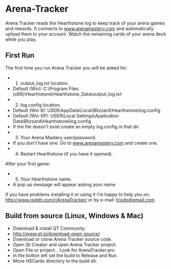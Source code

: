 # Arena-Tracker
Arena Tracker reads the Hearthstone log to keep track of your arena games and rewards.
It connects to www.arenamastery.com and automatically upload them to your account.
Watch the remaining cards of your arena deck while you play.


## First Run
The first time you run Arena Tracker you will be asked for:

* 1) output_log.txt location.
 * Default (Win): C:\Program Files (x86)\Hearthstone\Hearthstone_Data\output_log.txt
* 2) log.config location.
 * Default (Win 8): USER\AppData\Local\Blizzard\Hearthstone\log.config
 * Default (Win XP): USER\Local Settings\Application Data\Blizzard\Hearthstone\log.config
 * If the file doesn't exist create an empty log.config in that dir.
* 3) Your Arena Mastery user/password.
 * If you don't have one. Go to www.arenamastery.com and create one. 
* 4) Restart Hearthstone (if you have it opened).

After your first game:
* 5) Your Hearthstone name.
 * A pop up message will appear asking your name.

If you have problems installing it or using it I'm happy to help you on:
http://www.reddit.com/r/ArenaTracker/
or by e-mail: triodo@gmail.com


## Build from source (Linux, Windows & Mac)
* Download & install QT Community.
 * http://www.qt.io/download-open-source/
* Download or clone Arena Tracker source code.
* Open Qt Creator and open Arena Tracker project.
 * Open File or project... Look for ArenaTracker.pro
* In the botton left set the build to Release and Run.
* Move HSCards directory to the build dir.
